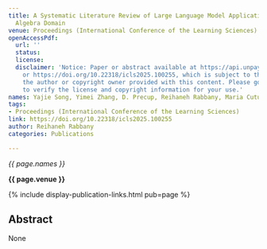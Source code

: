 ```yaml
---
title: A Systematic Literature Review of Large Language Model Applications in the
  Algebra Domain
venue: Proceedings (International Conference of the Learning Sciences)
openAccessPdf:
  url: ''
  status:
  license:
  disclaimer: 'Notice: Paper or abstract available at https://api.unpaywall.org/v2/10.22318/icls2025.100255?email=<INSERT_YOUR_EMAIL>
    or https://doi.org/10.22318/icls2025.100255, which is subject to the license by
    the author or copyright owner provided with this content. Please go to the source
    to verify the license and copyright information for your use.'
names: Yajie Song, Yimei Zhang, D. Precup, Reihaneh Rabbany, Maria Cutumisu
tags:
- Proceedings (International Conference of the Learning Sciences)
link: https://doi.org/10.22318/icls2025.100255
author: Reihaneh Rabbany
categories: Publications

---
```


*{{ page.names }}*

**{{ page.venue }}**

{% include display-publication-links.html pub=page %}

## Abstract

None
